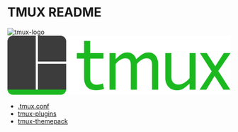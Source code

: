 # TMUX README 

<!-- WARNING: main/img/filename  -->
<!-- FIXME: image links in github repo  -->

![tmux-logo](main/img/tmux-logo.png) 
![tmux-logo2](img/tmux-logo.png) 

- [.tmux.conf](.tmux.conf)
- [tmux-plugins](.tmux/)
- [tmux-themepack](.tmux-themepack/) 
